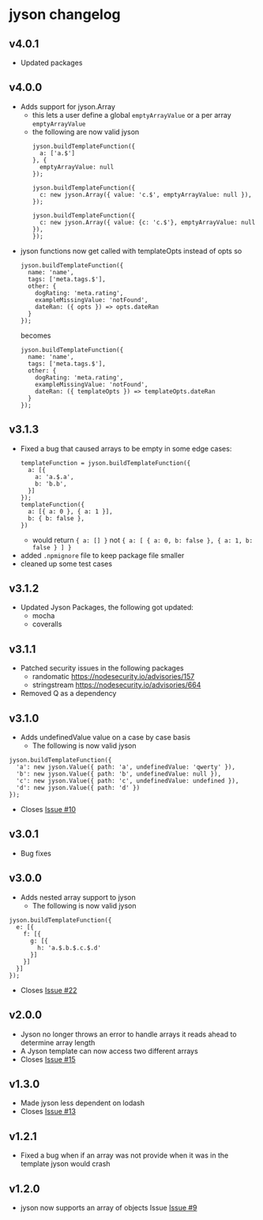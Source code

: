 # jyson changelog

## v4.0.1
- Updated packages

## v4.0.0
- Adds support for jyson.Array
  - this lets a user define a global `emptyArrayValue` or a per array `emptyArrayValue`
  - the following are now valid jyson
    ```
    jyson.buildTemplateFunction({
      a: ['a.$']
    }, {
      emptyArrayValue: null
    });
    ```
    ```
    jyson.buildTemplateFunction({
      c: new jyson.Array({ value: 'c.$', emptyArrayValue: null }),
    });
    ```
    ```
    jyson.buildTemplateFunction({
      c: new jyson.Array({ value: {c: 'c.$'}, emptyArrayValue: null }),
    });
    ```
-  jyson functions now get called with templateOpts instead of opts so
    ```
    jyson.buildTemplateFunction({
      name: 'name',
      tags: ['meta.tags.$'],
      other: {
        dogRating: 'meta.rating',
        exampleMissingValue: 'notFound',
        dateRan: ({ opts }) => opts.dateRan
      }
    });
    ```
    becomes
    ```
    jyson.buildTemplateFunction({
      name: 'name',
      tags: ['meta.tags.$'],
      other: {
        dogRating: 'meta.rating',
        exampleMissingValue: 'notFound',
        dateRan: ({ templateOpts }) => templateOpts.dateRan
      }
    });
    ```

## v3.1.3
- Fixed a bug that caused arrays to be empty in some edge cases:
    ```
    templateFunction = jyson.buildTemplateFunction({
      a: [{
        a: 'a.$.a',
        b: 'b.b',
      }]
    });
    templateFunction({
      a: [{ a: 0 }, { a: 1 }],
      b: { b: false },
    })
    ```
  - would return `{ a: [] }` not `{ a: [ { a: 0, b: false }, { a: 1, b: false } ] }`
- added `.npmignore` file to keep package file smaller
- cleaned up some test cases

## v3.1.2
- Updated Jyson Packages, the following got updated:
  - mocha
  - coveralls

## v3.1.1
- Patched security issues in the following packages
  - randomatic https://nodesecurity.io/advisories/157
  - stringstream https://nodesecurity.io/advisories/664
- Removed Q as a dependency

## v3.1.0
- Adds undefinedValue value on a case by case basis
  - The following is now valid jyson
```
jyson.buildTemplateFunction({
  'a': new jyson.Value({ path: 'a', undefinedValue: 'qwerty' }),
  'b': new jyson.Value({ path: 'b', undefinedValue: null }),
  'c': new jyson.Value({ path: 'c', undefinedValue: undefined }),
  'd': new jyson.Value({ path: 'd' })
});
```
- Closes [Issue #10](https://github.com/hubba/jyson/issues/10)

## v3.0.1
- Bug fixes

## v3.0.0
- Adds nested array support to jyson
  - The following is now valid jyson
```
jyson.buildTemplateFunction({
  e: [{
    f: [{
      g: [{
        h: 'a.$.b.$.c.$.d'
      }]
    }]
  }]
});
```
- Closes [Issue #22](https://github.com/hubba/jyson/issues/22)

## v2.0.0
- Jyson no longer throws an error to handle arrays it reads ahead to determine array length
- A Jyson template can now access two different arrays
- Closes [Issue #15](https://github.com/hubba/jyson/issues/15)

## v1.3.0
- Made jyson less dependent on lodash
- Closes [Issue #13](https://github.com/hubba/jyson/issues/13)

## v1.2.1
- Fixed a bug when if an array was not provide when it was in the template jyson would crash

## v1.2.0
- jyson now supports an array of objects Issue [Issue #9](https://github.com/hubba/jyson/issues/9)
